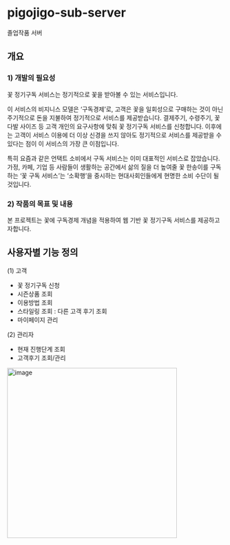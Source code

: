 # pigojigo-sub-server
졸업작품 서버

## 개요 ##

### 1) 개발의 필요성 ###
꽃 정기구독 서비스는 정기적으로 꽃을 받아볼 수 있는 서비스입니다. 

 이 서비스의 비지니스 모델은 ‘구독경제’로, 고객은 꽃을 일회성으로 구매하는 것이 아닌 주기적으로 돈을 지불하여 정기적으로 서비스를 제공받습니다.
결제주기, 수령주기, 꽃다발 사이즈 등 고객 개인의 요구사항에 맞춰 꽃 정기구독 서비스를 신청합니다.
이후에는 고객이 서비스 이용에 더 이상 신경을 쓰지 않아도 정기적으로 서비스를 제공받을 수 있다는 점이 이 서비스의 가장 큰 이점입니다.

특히 요즘과 같은 언택트 소비에서 구독 서비스는 이미 대표적인 서비스로 잡았습니다.
가정, 카페, 기업 등 사람들이 생활하는 공간에서 삶의 질을 더 높여줄 꽃 한송이를 구독하는 ‘꽃 구독 서비스’는 ‘소확행’을 중시하는 현대사회인들에게 현명한 소비 수단이 될 것입니다.
 
### 2) 작품의 목표 및 내용 ###

본 프로젝트는 꽃에 구독경제 개념을 적용하여 웹 기반 꽃 정기구독 서비스를 제공하고자합니다.


## 사용자별 기능 정의 ##
(1) 고객
- 꽃 정기구독 신청
- 시즌상품 조회
- 이용방법 조회
- 스타일링 조회 : 다른 고객 후기 조회
- 마이페이지 관리

(2) 관리자
- 현재 진행단계 조회
- 고객후기 조회/관리

<img width="394" alt="image" src="https://user-images.githubusercontent.com/31677736/201520908-5a932a58-a8c1-4a37-9cdf-5e1b7077b65f.png">
